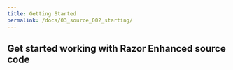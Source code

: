 ```yaml
---
title: Getting Started
permalink: /docs/03_source_002_starting/
---
```


## Get started working with Razor Enhanced source code
